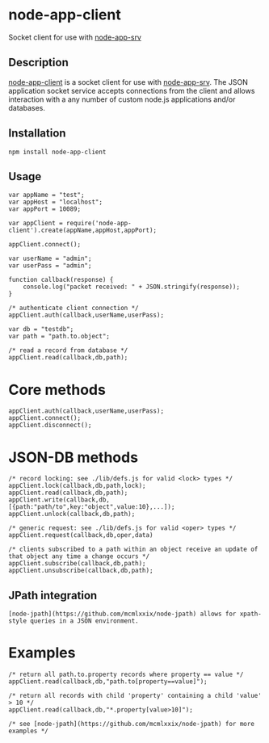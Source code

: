 # node-app-client

Socket client for use with [node-app-srv](https://github.com/mcmlxxix/node-app-srv)

## Description

[node-app-client](https://github.com/mcmlxxix/node-app-client) is a socket client for use with [node-app-srv](https://github.com/mcmlxxix/node-app-srv). The JSON application socket service accepts connections from the client and allows interaction with a any number of custom node.js applications and/or databases.

## Installation

	npm install node-app-client

## Usage

	var appName = "test";
	var appHost = "localhost";
	var appPort = 10089;

	var appClient = require('node-app-client').create(appName,appHost,appPort);

	appClient.connect();

	var userName = "admin";
	var userPass = "admin";

	function callback(response) {
		console.log("packet received: " + JSON.stringify(response));
	}
	
	/* authenticate client connection */
	appClient.auth(callback,userName,userPass);
	
	var db = "testdb";
	var path = "path.to.object";

	/* read a record from database */
	appClient.read(callback,db,path);
	
# Core methods

	appClient.auth(callback,userName,userPass);
	appClient.connect();
	appClient.disconnect();
	
# JSON-DB methods

	/* record locking: see ./lib/defs.js for valid <lock> types */
	appClient.lock(callback,db,path,lock);
	appClient.read(callback,db,path);
	appClient.write(callback,db,[{path:"path/to",key:"object",value:10},...]);
	appClient.unlock(callback,db,path);
	
	/* generic request: see ./lib/defs.js for valid <oper> types */
	appClient.request(callback,db,oper,data)

	/* clients subscribed to a path within an object receive an update of that object any time a change occurs */
	appClient.subscribe(callback,db,path);
	appClient.unsubscribe(callback,db,path);
	
## JPath integration

	[node-jpath](https://github.com/mcmlxxix/node-jpath) allows for xpath-style queries in a JSON environment. 
	
# Examples

	/* return all path.to.property records where property == value */
	appClient.read(callback,db,"path.to[property==value]");
	
	/* return all records with child 'property' containing a child 'value' > 10 */
	appClient.read(callback,db,"*.property[value>10]");
	
	/* see [node-jpath](https://github.com/mcmlxxix/node-jpath) for more examples */





